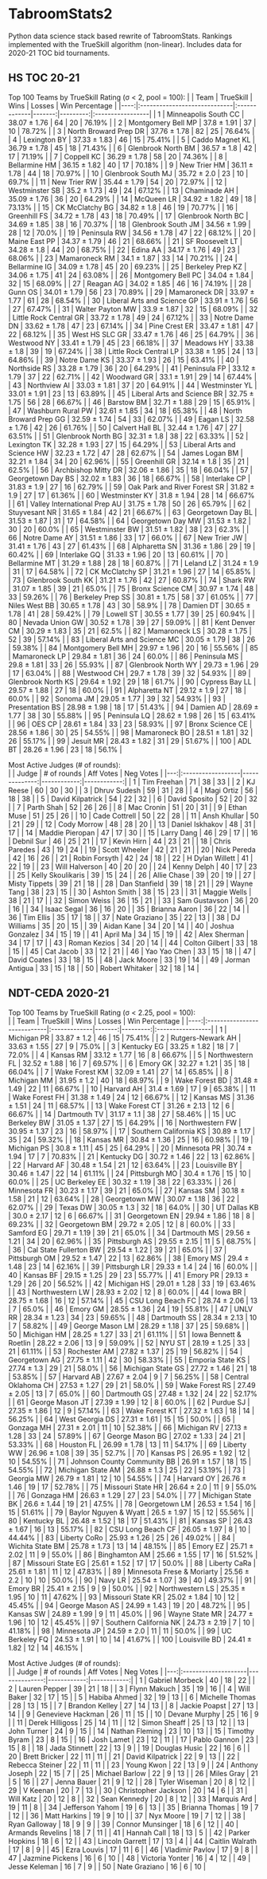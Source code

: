 # TabroomStats2
Python data science stack based rewrite of TabroomStats. Rankings implemented with the TrueSkill algorithm (non-linear). Includes data for 2020-21 TOC bid tournaments.

## HS TOC 20-21
Top 100 Teams by TrueSkill Rating (σ < 2, pool = 100):
|     | Team                         | TrueSkill    |   Wins |   Losses | Win Percentage   |
|----:|:-----------------------------|:-------------|-------:|---------:|:-----------------|
|   1 | Minneapolis South CC         | 38.07 ± 1.76 |     64 |       20 | 76.19%           |
|   2 | Montgomery Bell MP           | 37.8 ± 1.91  |     37 |       10 | 78.72%           |
|   3 | North Broward Prep DR        | 37.76 ± 1.78 |     82 |       25 | 76.64%           |
|   4 | Lexington BY                 | 37.33 ± 1.83 |     46 |       15 | 75.41%           |
|   5 | Caddo Magnet KL              | 36.79 ± 1.78 |     45 |       18 | 71.43%           |
|   6 | Glenbrook North BM           | 36.57 ± 1.8  |     42 |       17 | 71.19%           |
|   7 | Coppell KC                   | 36.29 ± 1.78 |     58 |       20 | 74.36%           |
|   8 | Bellarmine  HM               | 36.15 ± 1.82 |     40 |       17 | 70.18%           |
|   9 | New Trier HM                 | 36.11 ± 1.78 |     44 |       18 | 70.97%           |
|  10 | Glenbrook South MJ           | 35.72 ± 2.0  |     23 |       10 | 69.7%            |
|  11 | New Trier RW                 | 35.44 ± 1.79 |     54 |       20 | 72.97%           |
|  12 | Westminster SB               | 35.2 ± 1.73  |     49 |       24 | 67.12%           |
|  13 | Chaminade AH                 | 35.09 ± 1.76 |     36 |       20 | 64.29%           |
|  14 | McQueen LR                   | 34.92 ± 1.82 |     49 |       18 | 73.13%           |
|  15 | CK McClatchy BG              | 34.82 ± 1.8  |     46 |       19 | 70.77%           |
|  16 | Greenhill FS                 | 34.72 ± 1.78 |     43 |       18 | 70.49%           |
|  17 | Glenbrook North BC           | 34.69 ± 1.85 |     38 |       16 | 70.37%           |
|  18 | Glenbrook South JM           | 34.56 ± 1.99 |     28 |       12 | 70.0%            |
|  19 | Peninsula RW                 | 34.56 ± 1.78 |     47 |       22 | 68.12%           |
|  20 | Maine East PP                | 34.37 ± 1.79 |     46 |       21 | 68.66%           |
|  21 | SF Roosevelt LT              | 34.28 ± 1.8  |     44 |       20 | 68.75%           |
|  22 | Edina AA                     | 34.17 ± 1.76 |     49 |       23 | 68.06%           |
|  23 | Mamaroneck RM                | 34.1 ± 1.87  |     33 |       14 | 70.21%           |
|  24 | Bellarmine  IG               | 34.09 ± 1.78 |     45 |       20 | 69.23%           |
|  25 | Berkeley Prep KZ             | 34.06 ± 1.75 |     41 |       24 | 63.08%           |
|  26 | Montgomery Bell PC           | 34.04 ± 1.84 |     32 |       15 | 68.09%           |
|  27 | Reagan AG                    | 34.02 ± 1.85 |     46 |       16 | 74.19%           |
|  28 | Gunn OS                      | 34.01 ± 1.79 |     56 |       23 | 70.89%           |
|  29 | Mamaroneck DR                | 33.97 ± 1.77 |     61 |       28 | 68.54%           |
|  30 | Liberal Arts and Science GP  | 33.91 ± 1.76 |     56 |       27 | 67.47%           |
|  31 | Walter Payton MW             | 33.9 ± 1.87  |     32 |       15 | 68.09%           |
|  32 | Little Rock Central GR       | 33.72 ± 1.78 |     49 |       24 | 67.12%           |
|  33 | Notre Dame DN                | 33.62 ± 1.78 |     47 |       23 | 67.14%           |
|  34 | Pine Crest ER                | 33.47 ± 1.81 |     47 |       22 | 68.12%           |
|  35 | West HS SLC GR               | 33.47 ± 1.76 |     46 |       25 | 64.79%           |
|  36 | Westwood NY                  | 33.41 ± 1.79 |     45 |       23 | 66.18%           |
|  37 | Meadows HY                   | 33.38 ± 1.8  |     39 |       19 | 67.24%           |
|  38 | Little Rock Central LP       | 33.38 ± 1.95 |     24 |       13 | 64.86%           |
|  39 | Notre Dame KS                | 33.37 ± 1.93 |     26 |       15 | 63.41%           |
|  40 | Northside  RS                | 33.28 ± 1.79 |     36 |       20 | 64.29%           |
|  41 | Peninsula FP                 | 33.12 ± 1.79 |     37 |       22 | 62.71%           |
|  42 | Woodward GR                  | 33.1 ± 1.91  |     29 |       14 | 67.44%           |
|  43 | Northview AI                 | 33.03 ± 1.81 |     37 |       20 | 64.91%           |
|  44 | Westminster YL               | 33.01 ± 1.91 |     23 |       13 | 63.89%           |
|  45 | Liberal Arts and Science BR  | 32.75 ± 1.75 |     56 |       28 | 66.67%           |
|  46 | Barstow BM                   | 32.71 ± 1.88 |     29 |       15 | 65.91%           |
|  47 | Washburn Rural PW            | 32.61 ± 1.85 |     34 |       18 | 65.38%           |
|  48 | North Broward Prep GG        | 32.59 ± 1.74 |     54 |       33 | 62.07%           |
|  49 | Eagan LS                     | 32.58 ± 1.76 |     42 |       26 | 61.76%           |
|  50 | Calvert Hall BL              | 32.44 ± 1.76 |     47 |       27 | 63.51%           |
|  51 | Glenbrook North BG           | 32.31 ± 1.8  |     38 |       22 | 63.33%           |
|  52 | Lexington TK                 | 32.28 ± 1.93 |     27 |       15 | 64.29%           |
|  53 | Liberal Arts and Science HW  | 32.23 ± 1.72 |     47 |       28 | 62.67%           |
|  54 | James Logan BM               | 32.21 ± 1.84 |     34 |       20 | 62.96%           |
|  55 | Greenhill GR                 | 32.14 ± 1.8  |     35 |       21 | 62.5%            |
|  56 | Archbishop Mitty DR          | 32.06 ± 1.86 |     35 |       18 | 66.04%           |
|  57 | Georgetown Day BS            | 32.02 ± 1.83 |     36 |       18 | 66.67%           |
|  58 | Interlake CP                 | 31.83 ± 1.9  |     27 |       16 | 62.79%           |
|  59 | Oak Park and River Forest SR | 31.82 ± 1.9  |     27 |       17 | 61.36%           |
|  60 | Westminster KY               | 31.8 ± 1.94  |     28 |       14 | 66.67%           |
|  61 | Valley International Prep AU | 31.75 ± 1.78 |     50 |       26 | 65.79%           |
|  62 | Stuyvesant NR                | 31.65 ± 1.84 |     42 |       21 | 66.67%           |
|  63 | Georgetown Day BL            | 31.53 ± 1.87 |     31 |       17 | 64.58%           |
|  64 | Georgetown Day MW            | 31.53 ± 1.82 |     30 |       20 | 60.0%            |
|  65 | Westminster BW               | 31.51 ± 1.82 |     38 |       23 | 62.3%            |
|  66 | Notre Dame AY                | 31.51 ± 1.86 |     33 |       17 | 66.0%            |
|  67 | New Trier JW                 | 31.41 ± 1.76 |     43 |       27 | 61.43%           |
|  68 | Alpharetta SN                | 31.36 ± 1.86 |     29 |       19 | 60.42%           |
|  69 | Interlake GQ                 | 31.33 ± 1.96 |     20 |       13 | 60.61%           |
|  70 | Bellarmine  MT               | 31.29 ± 1.88 |     28 |       18 | 60.87%           |
|  71 | Leland LZ                    | 31.24 ± 1.9  |     31 |       17 | 64.58%           |
|  72 | CK McClatchy SP              | 31.21 ± 1.96 |     27 |       14 | 65.85%           |
|  73 | Glenbrook South KK           | 31.21 ± 1.76 |     42 |       27 | 60.87%           |
|  74 | Shark RW                     | 31.07 ± 1.85 |     39 |       21 | 65.0%            |
|  75 | Bronx Science CM             | 30.97 ± 1.74 |     48 |       33 | 59.26%           |
|  76 | Berkeley Prep SS             | 30.81 ± 1.75 |     58 |       37 | 61.05%           |
|  77 | Niles West BB                | 30.65 ± 1.78 |     43 |       30 | 58.9%            |
|  78 | Damien DT                    | 30.65 ± 1.78 |     41 |       28 | 59.42%           |
|  79 | Lowell ST                    | 30.55 ± 1.77 |     39 |       25 | 60.94%           |
|  80 | Nevada Union GW              | 30.52 ± 1.78 |     39 |       27 | 59.09%           |
|  81 | Kent Denver CM               | 30.29 ± 1.83 |     35 |       21 | 62.5%            |
|  82 | Mamaroneck LS                | 30.28 ± 1.75 |     52 |       39 | 57.14%           |
|  83 | Liberal Arts and Science MC  | 30.05 ± 1.79 |     38 |       26 | 59.38%           |
|  84 | Montgomery Bell MH           | 29.97 ± 1.96 |     20 |       16 | 55.56%           |
|  85 | Mamaroneck LP                | 29.84 ± 1.81 |     36 |       24 | 60.0%            |
|  86 | Peninsula MS                 | 29.8 ± 1.81  |     33 |       26 | 55.93%           |
|  87 | Glenbrook North WY           | 29.73 ± 1.96 |     29 |       17 | 63.04%           |
|  88 | Westwood CH                  | 29.7 ± 1.78  |     39 |       32 | 54.93%           |
|  89 | Glenbrook North KS           | 29.64 ± 1.92 |     29 |       18 | 61.7%            |
|  90 | Cypress Bay LL               | 29.57 ± 1.88 |     27 |       18 | 60.0%            |
|  91 | Alpharetta NT                | 29.12 ± 1.9  |     27 |       18 | 60.0%            |
|  92 | Sonoma JM                    | 29.05 ± 1.77 |     39 |       32 | 54.93%           |
|  93 | Presentation BS              | 28.98 ± 1.98 |     18 |       17 | 51.43%           |
|  94 | Damien AD                    | 28.69 ± 1.77 |     38 |       30 | 55.88%           |
|  95 | Peninsula LQ                 | 28.62 ± 1.98 |     26 |       15 | 63.41%           |
|  96 | OES CP                       | 28.61 ± 1.84 |     33 |       23 | 58.93%           |
|  97 | Bronx Science CE             | 28.56 ± 1.86 |     30 |       25 | 54.55%           |
|  98 | Mamaroneck BO                | 28.51 ± 1.81 |     32 |       26 | 55.17%           |
|  99 | Jesuit MR                    | 28.43 ± 1.82 |     31 |       29 | 51.67%           |
| 100 | ADL BT                       | 28.26 ± 1.96 |     23 |       18 | 56.1%            |
     
Most Active Judges (# of rounds):  
|    | Judge             |   # of rounds |   Aff Votes |   Neg Votes |
|---:|:------------------|--------------:|------------:|------------:|
|  1 | Tim Freehan       |            71 |          38 |          33 |
|  2 | KJ Reese          |            60 |          30 |          30 |
|  3 | Dhruv Sudesh      |            59 |          31 |          28 |
|  4 | Magi Ortiz        |            56 |          18 |          38 |
|  5 | David Kilpatrick  |            54 |          22 |          32 |
|  6 | David Sposito     |            52 |          20 |          32 |
|  7 | Parth Shah        |            52 |          26 |          26 |
|  8 | Mac Cronin        |            51 |          20 |          31 |
|  9 | Ethan Muse        |            51 |          25 |          26 |
| 10 | Cade Cottrell     |            50 |          22 |          28 |
| 11 | Ansh Khullar      |            50 |          21 |          29 |
| 12 | Cody Morrow       |            48 |          28 |          20 |
| 13 | Daniel Iskhakov   |            48 |          31 |          17 |
| 14 | Maddie Pieropan   |            47 |          17 |          30 |
| 15 | Larry Dang        |            46 |          29 |          17 |
| 16 | Debnil Sur        |            46 |          25 |          21 |
| 17 | Kevin Hirn        |            44 |          23 |          21 |
| 18 | Chris Paredes     |            43 |          19 |          24 |
| 19 | Scott Wheeler     |            42 |          21 |          21 |
| 20 | Nick Pereda       |            42 |          16 |          26 |
| 21 | Robin Forsyth     |            42 |          24 |          18 |
| 22 | H Dylan Willett   |            41 |          22 |          19 |
| 23 | Will Halverson    |            40 |          20 |          20 |
| 24 | Kenny Delph       |            40 |          17 |          23 |
| 25 | Kelly Skoulikaris |            39 |          15 |          24 |
| 26 | Allie Chase       |            39 |          20 |          19 |
| 27 | Misty Tippets     |            39 |          21 |          18 |
| 28 | Dan Stanfield     |            39 |          18 |          21 |
| 29 | Wayne Tang        |            38 |          23 |          15 |
| 30 | Ashton Smith      |            38 |          15 |          23 |
| 31 | Maggie Wells      |            38 |          21 |          17 |
| 32 | Simon Weiss       |            36 |          15 |          21 |
| 33 | Sam Gustavson     |            36 |          20 |          16 |
| 34 | Isaac Segal       |            36 |          16 |          20 |
| 35 | Brianna Aaron     |            36 |          22 |          14 |
| 36 | Tim Ellis         |            35 |          17 |          18 |
| 37 | Nate Graziano     |            35 |          22 |          13 |
| 38 | DJ Williams       |            35 |          20 |          15 |
| 39 | Aidan Kane        |            34 |          20 |          14 |
| 40 | Joshua Gonzalez   |            34 |          15 |          19 |
| 41 | April Ma          |            34 |          15 |          19 |
| 42 | Alex Sherman      |            34 |          17 |          17 |
| 43 | Roman Kezios      |            34 |          20 |          14 |
| 44 | Colton Gilbert    |            33 |          18 |          15 |
| 45 | Cat Jacob         |            33 |          12 |          21 |
| 46 | Yao Yao Chen      |            33 |          15 |          18 |
| 47 | David Coates      |            33 |          18 |          15 |
| 48 | Jack Moore        |            33 |          19 |          14 |
| 49 | Jorman Antigua    |            33 |          15 |          18 |
| 50 | Robert Whitaker   |            32 |          18 |          14 |
  
## NDT-CEDA 2020-21  
Top 100 Teams by TrueSkill Rating (σ < 2.25, pool = 100):  
|     | Team                        | TrueSkill    |   Wins |   Losses | Win Percentage   |
|----:|:----------------------------|:-------------|-------:|---------:|:-----------------|
|   1 | Michigan PR                 | 33.87 ± 1.2  |     46 |       15 | 75.41%           |
|   2 | Rutgers-Newark AH           | 33.63 ± 1.55 |     27 |        9 | 75.0%            |
|   3 | Kentucky EG                 | 33.25 ± 1.82 |     18 |        7 | 72.0%            |
|   4 | Kansas RM                   | 33.12 ± 1.77 |     16 |        8 | 66.67%           |
|   5 | Northwestern FL             | 32.52 ± 1.88 |     16 |        7 | 69.57%           |
|   6 | Emory GK                    | 32.27 ± 1.21 |     35 |       18 | 66.04%           |
|   7 | Wake Forest KM              | 32.09 ± 1.41 |     27 |       14 | 65.85%           |
|   8 | Michigan MM                 | 31.95 ± 1.2  |     40 |       18 | 68.97%           |
|   9 | Wake Forest BD              | 31.48 ± 1.49 |     22 |       11 | 66.67%           |
|  10 | Harvard AH                  | 31.4 ± 1.69  |     17 |        9 | 65.38%           |
|  11 | Wake Forest FH              | 31.38 ± 1.49 |     24 |       12 | 66.67%           |
|  12 | Kansas MS                   | 31.36 ± 1.51 |     24 |       11 | 68.57%           |
|  13 | Wake Forest CT              | 31.26 ± 2.13 |     12 |        6 | 66.67%           |
|  14 | Dartmouth TV                | 31.17 ± 1.1  |     38 |       27 | 58.46%           |
|  15 | UC Berkeley BW              | 31.05 ± 1.37 |     27 |       15 | 64.29%           |
|  16 | Northwestern FW             | 30.95 ± 1.37 |     23 |       16 | 58.97%           |
|  17 | Southern California KS      | 30.89 ± 1.17 |     35 |       24 | 59.32%           |
|  18 | Kansas MR                   | 30.84 ± 1.36 |     25 |       16 | 60.98%           |
|  19 | Michigan PS                 | 30.8 ± 1.11  |     45 |       25 | 64.29%           |
|  20 | Minnesota PR                | 30.74 ± 1.94 |     17 |        7 | 70.83%           |
|  21 | Kentucky DG                 | 30.72 ± 1.46 |     22 |       13 | 62.86%           |
|  22 | Harvard AF                  | 30.48 ± 1.54 |     21 |       12 | 63.64%           |
|  23 | Louisville BY               | 30.46 ± 1.47 |     22 |       14 | 61.11%           |
|  24 | Pittsburgh MO               | 30.4 ± 1.76  |     15 |       10 | 60.0%            |
|  25 | UC Berkeley EE              | 30.32 ± 1.19 |     38 |       22 | 63.33%           |
|  26 | Minnesota FR                | 30.23 ± 1.17 |     39 |       21 | 65.0%            |
|  27 | Kansas SM                   | 30.18 ± 1.58 |     21 |       12 | 63.64%           |
|  28 | Georgetown MW               | 30.07 ± 1.18 |     36 |       22 | 62.07%           |
|  29 | Texas DW                    | 30.05 ± 1.3  |     32 |       18 | 64.0%            |
|  30 | UT Dallas KB                | 30.0 ± 2.17  |     12 |        6 | 66.67%           |
|  31 | Georgetown EN               | 29.94 ± 1.86 |     18 |        8 | 69.23%           |
|  32 | Georgetown BM               | 29.72 ± 2.05 |     12 |        8 | 60.0%            |
|  33 | Samford EG                  | 29.71 ± 1.19 |     39 |       21 | 65.0%            |
|  34 | Dartmouth MS                | 29.56 ± 1.21 |     34 |       20 | 62.96%           |
|  35 | Pittsburgh AS               | 29.55 ± 2.15 |     11 |        5 | 68.75%           |
|  36 | Cal State Fullerton BW      | 29.54 ± 1.22 |     39 |       21 | 65.0%            |
|  37 | Pittsburgh OM               | 29.52 ± 1.47 |     22 |       13 | 62.86%           |
|  38 | Emory MS                    | 29.4 ± 1.48  |     23 |       14 | 62.16%           |
|  39 | Pittsburgh LR               | 29.33 ± 1.4  |     24 |       16 | 60.0%            |
|  40 | Kansas BF                   | 29.15 ± 1.25 |     29 |       23 | 55.77%           |
|  41 | Emory PR                    | 29.13 ± 1.29 |     26 |       20 | 56.52%           |
|  42 | Michigan HS                 | 29.01 ± 1.28 |     33 |       19 | 63.46%           |
|  43 | Northwestern LW             | 28.93 ± 2.02 |     12 |        8 | 60.0%            |
|  44 | Iowa BR                     | 28.75 ± 1.68 |     16 |       12 | 57.14%           |
|  45 | CSU Long Beach FC           | 28.74 ± 2.06 |     13 |        7 | 65.0%            |
|  46 | Emory GM                    | 28.55 ± 1.36 |     24 |       19 | 55.81%           |
|  47 | UNLV RR                     | 28.34 ± 1.23 |     34 |       23 | 59.65%           |
|  48 | Dartmouth SS                | 28.34 ± 2.13 |     10 |        7 | 58.82%           |
|  49 | George Mason LM             | 28.29 ± 1.18 |     37 |       25 | 59.68%           |
|  50 | Michigan HM                 | 28.25 ± 1.27 |     33 |       21 | 61.11%           |
|  51 | Iowa Bennett & Roetlin      | 28.22 ± 2.06 |     13 |        9 | 59.09%           |
|  52 | NYU ST                      | 28.19 ± 1.25 |     33 |       21 | 61.11%           |
|  53 | Rochester AM                | 27.82 ± 1.37 |     25 |       19 | 56.82%           |
|  54 | Georgetown AG               | 27.75 ± 1.11 |     42 |       30 | 58.33%           |
|  55 | Emporia State KS            | 27.74 ± 1.3  |     29 |       21 | 58.0%            |
|  56 | Michigan State GS           | 27.72 ± 1.46 |     21 |       18 | 53.85%           |
|  57 | Harvard AB                  | 27.67 ± 2.04 |      9 |        7 | 56.25%           |
|  58 | Central Oklahoma CH         | 27.53 ± 1.27 |     29 |       21 | 58.0%            |
|  59 | Wake Forest RS              | 27.49 ± 2.05 |     13 |        7 | 65.0%            |
|  60 | Dartmouth GS                | 27.48 ± 1.32 |     24 |       22 | 52.17%           |
|  61 | George Mason JT             | 27.39 ± 1.99 |     12 |        8 | 60.0%            |
|  62 | Purdue SJ                   | 27.35 ± 1.86 |     12 |        9 | 57.14%           |
|  63 | Wake Forest KT              | 27.32 ± 1.63 |     18 |       14 | 56.25%           |
|  64 | West Georgia DS             | 27.31 ± 1.61 |     15 |       15 | 50.0%            |
|  65 | Gonzaga MH                  | 27.31 ± 2.01 |     11 |       10 | 52.38%           |
|  66 | Michigan RV                 | 27.13 ± 1.28 |     33 |       24 | 57.89%           |
|  67 | George Mason BG             | 27.02 ± 1.33 |     24 |       21 | 53.33%           |
|  68 | Houston FL                  | 26.99 ± 1.78 |     13 |       11 | 54.17%           |
|  69 | Liberty WW                  | 26.96 ± 1.08 |     39 |       35 | 52.7%            |
|  70 | Kansas PS                   | 26.95 ± 1.92 |     12 |       10 | 54.55%           |
|  71 | Johnson County Community BB | 26.91 ± 1.57 |     18 |       15 | 54.55%           |
|  72 | Michigan State AM           | 26.88 ± 1.3  |     25 |       22 | 53.19%           |
|  73 | Georgia MW                  | 26.79 ± 1.81 |     12 |       10 | 54.55%           |
|  74 | Harvard OY                  | 26.76 ± 1.46 |     19 |       17 | 52.78%           |
|  75 | Missouri State HR           | 26.64 ± 2.0  |     11 |        9 | 55.0%            |
|  76 | Gonzaga HM                  | 26.63 ± 1.29 |     27 |       23 | 54.0%            |
|  77 | Michigan State BK           | 26.6 ± 1.44  |     19 |       21 | 47.5%            |
|  78 | Georgetown LM               | 26.53 ± 1.54 |     16 |       15 | 51.61%           |
|  79 | Baylor Nguyen & Wyatt       | 26.5 ± 1.97  |     15 |       12 | 55.56%           |
|  80 | Kentucky BL                 | 26.48 ± 1.52 |     18 |       17 | 51.43%           |
|  81 | Kansas SP                   | 26.43 ± 1.67 |     16 |       13 | 55.17%           |
|  82 | CSU Long Beach CF           | 26.05 ± 1.97 |      8 |       10 | 44.44%           |
|  83 | Liberty CoRo                | 25.93 ± 1.26 |     25 |       26 | 49.02%           |
|  84 | Wichita State BM            | 25.78 ± 1.73 |     13 |       14 | 48.15%           |
|  85 | Emory EZ                    | 25.71 ± 2.02 |     11 |        9 | 55.0%            |
|  86 | Binghamton AM               | 25.66 ± 1.55 |     17 |       16 | 51.52%           |
|  87 | Missouri State EG           | 25.61 ± 1.52 |     17 |       17 | 50.0%            |
|  88 | Liberty CaRa                | 25.61 ± 1.81 |     11 |       12 | 47.83%           |
|  89 | Minnesota Frese & Moriarty  | 25.56 ± 2.2  |     10 |       10 | 50.0%            |
|  90 | Navy LR                     | 25.54 ± 1.07 |     39 |       40 | 49.37%           |
|  91 | Emory BR                    | 25.41 ± 2.15 |      9 |        9 | 50.0%            |
|  92 | Northwestern LS             | 25.35 ± 1.95 |     10 |       11 | 47.62%           |
|  93 | Missouri State KR           | 25.02 ± 1.84 |     10 |       12 | 45.45%           |
|  94 | George Mason AS             | 24.99 ± 1.43 |     19 |       20 | 48.72%           |
|  95 | Kansas SW                   | 24.89 ± 1.99 |      9 |       11 | 45.0%            |
|  96 | Wayne State MR              | 24.77 ± 1.96 |     10 |       12 | 45.45%           |
|  97 | Southern California NK      | 24.73 ± 2.19 |      7 |       10 | 41.18%           |
|  98 | Minnesota JP                | 24.59 ± 2.0  |     11 |       11 | 50.0%            |
|  99 | UC Berkeley FQ              | 24.53 ± 1.91 |     10 |       14 | 41.67%           |
| 100 | Louisville BD               | 24.41 ± 1.82 |     12 |       14 | 46.15%           |  
  
Most Active Judges (# of rounds):  
|    | Judge               |   # of rounds |   Aff Votes |   Neg Votes |
|---:|:--------------------|--------------:|------------:|------------:|
|  1 | Gabriel Morbeck     |            40 |          18 |          22 |
|  2 | Lauren Pepper       |            39 |          21 |          18 |
|  3 | Flynn Makuch        |            35 |          19 |          16 |
|  4 | Will Baker          |            32 |          17 |          15 |
|  5 | Habiba Ahmed        |            32 |          19 |          13 |
|  6 | Michelle Thomas     |            28 |          13 |          15 |
|  7 | Brandon Kelley      |            27 |          14 |          13 |
|  8 | Jackie Poapst       |            27 |          13 |          14 |
|  9 | Genevieve Hackman   |            26 |          11 |          15 |
| 10 | Devane Murphy       |            25 |          16 |           9 |
| 11 | Derek Hilligoss     |            25 |          14 |          11 |
| 12 | Simon Sheaff        |            25 |          13 |          12 |
| 13 | John Turner         |            24 |           9 |          15 |
| 14 | Nathan Fleming      |            23 |          10 |          13 |
| 15 | Timothy Byram       |            23 |           8 |          15 |
| 16 | Josh Lamet          |            23 |          12 |          11 |
| 17 | Pablo Gannon        |            23 |          15 |           8 |
| 18 | Jada Stinnett       |            22 |          13 |           9 |
| 19 | Douglas Husic       |            22 |          16 |           6 |
| 20 | Brett Bricker       |            22 |          11 |          11 |
| 21 | David Kilpatrick    |            22 |           9 |          13 |
| 22 | Rebecca Steiner     |            22 |          11 |          11 |
| 23 | Young Kwon          |            22 |          13 |           9 |
| 24 | Anthony Joseph      |            22 |          15 |           7 |
| 25 | Michael Barlow      |            22 |           9 |          13 |
| 26 | Miles Gray          |            21 |           5 |          16 |
| 27 | Jenna Bauer         |            21 |           9 |          12 |
| 28 | Tyler Wiseman       |            20 |           8 |          12 |
| 29 | V Keenan            |            20 |           7 |          13 |
| 30 | Christopher Jackson |            20 |          14 |           6 |
| 31 | Will Katz           |            20 |          12 |           8 |
| 32 | Sean Kennedy        |            20 |           8 |          12 |
| 33 | Marquis Ard         |            19 |          11 |           8 |
| 34 | Jefferson Yahom     |            19 |           6 |          13 |
| 35 | Brianna Thomas      |            19 |           7 |          12 |
| 36 | Matt Harkins        |            19 |           9 |          10 |
| 37 | Nyx Moore           |            19 |           7 |          12 |
| 38 | Ryan Galloway       |            18 |           9 |           9 |
| 39 | Connor Munsinger    |            18 |           6 |          12 |
| 40 | Armands Revelins    |            18 |           7 |          11 |
| 41 | Hannah Call         |            18 |          13 |           5 |
| 42 | Parker Hopkins      |            18 |           6 |          12 |
| 43 | Lincoln Garrett     |            17 |          13 |           4 |
| 44 | Caitlin Walrath     |            17 |           8 |           9 |
| 45 | Ezra Louvis         |            17 |          11 |           6 |
| 46 | Vladimir Pavlov     |            17 |           9 |           8 |
| 47 | Jazmine Pickens     |            16 |           6 |          10 |
| 48 | Victoria Yonter     |            16 |           4 |          12 |
| 49 | Jesse Keleman       |            16 |           7 |           9 |
| 50 | Nate Graziano       |            16 |           6 |          10 |